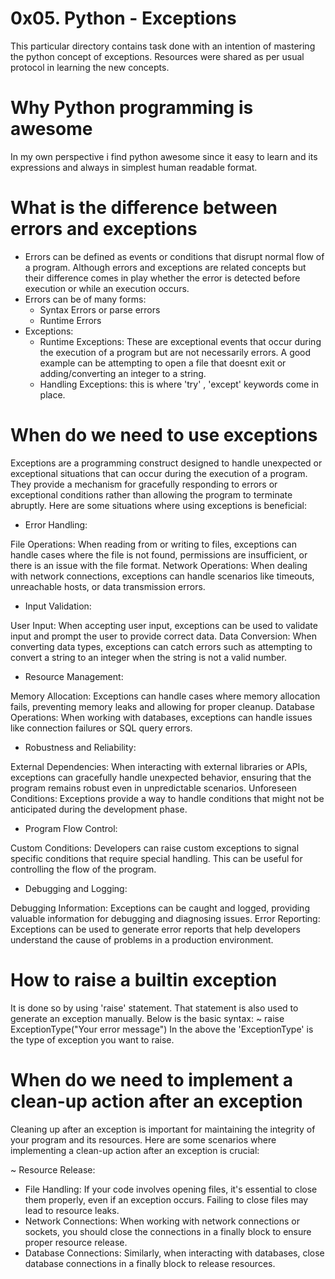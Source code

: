 # 0x05. Python - Exceptions
This particular directory contains task done with an intention of mastering the python concept of exceptions.
Resources were shared as per usual protocol in learning the new concepts.
# Why Python programming is awesome
In my own perspective i find python awesome since it easy to learn and its expressions and always in simplest human readable format.
# What is the difference between errors and exceptions
* Errors can be defined as events or conditions that disrupt normal flow of a program. Although errors and exceptions are related concepts but their difference comes in play whether the error is detected before execution or while an execution occurs.
* Errors can be of many forms:
	* Syntax Errors or parse errors
	* Runtime Errors
* Exceptions:
	* Runtime Exceptions: These are exceptional events that occur during the execution of a program but are not necessarily errors. A good example can be attempting to open a file that doesnt exit or adding/converting  an integer to a string.
	* Handling Exceptions: this is where 'try' , 'except' keywords come in place.
# When do we need to use exceptions
Exceptions are a programming construct designed to handle unexpected or exceptional situations that can occur during the execution of a program. They provide a mechanism for gracefully responding to errors or exceptional conditions rather than allowing the program to terminate abruptly. Here are some situations where using exceptions is beneficial:

* Error Handling:

File Operations: When reading from or writing to files, exceptions can handle cases where the file is not found, permissions are insufficient, or there is an issue with the file format.
Network Operations: When dealing with network connections, exceptions can handle scenarios like timeouts, unreachable hosts, or data transmission errors.
* Input Validation:

User Input: When accepting user input, exceptions can be used to validate input and prompt the user to provide correct data.
Data Conversion: When converting data types, exceptions can catch errors such as attempting to convert a string to an integer when the string is not a valid number.
* Resource Management:

Memory Allocation: Exceptions can handle cases where memory allocation fails, preventing memory leaks and allowing for proper cleanup.
Database Operations: When working with databases, exceptions can handle issues like connection failures or SQL query errors.
* Robustness and Reliability:

External Dependencies: When interacting with external libraries or APIs, exceptions can gracefully handle unexpected behavior, ensuring that the program remains robust even in unpredictable scenarios.
Unforeseen Conditions: Exceptions provide a way to handle conditions that might not be anticipated during the development phase.
* Program Flow Control:

Custom Conditions: Developers can raise custom exceptions to signal specific conditions that require special handling. This can be useful for controlling the flow of the program.
* Debugging and Logging:

Debugging Information: Exceptions can be caught and logged, providing valuable information for debugging and diagnosing issues.
Error Reporting: Exceptions can be used to generate error reports that help developers understand the cause of problems in a production environment.
# How to raise a builtin exception
It is done so by using 'raise' statement. That statement is also used to generate an exception manually. 
Below is the basic syntax:
~ raise ExceptionType("Your error message")
In the above the 'ExceptionType' is the type of exception you want to raise.
# When do we need to implement a clean-up action after an exception
Cleaning up after an exception is important for maintaining the integrity of your program and its resources. Here are some scenarios where implementing a clean-up action after an exception is crucial:

~ Resource Release:

* File Handling: If your code involves opening files, it's essential to close them properly, even if an exception occurs. Failing to close files may lead to resource leaks.
* Network Connections: When working with network connections or sockets, you should close the connections in a finally block to ensure proper resource release.
* Database Connections: Similarly, when interacting with databases, close database connections in a finally block to release resources.
